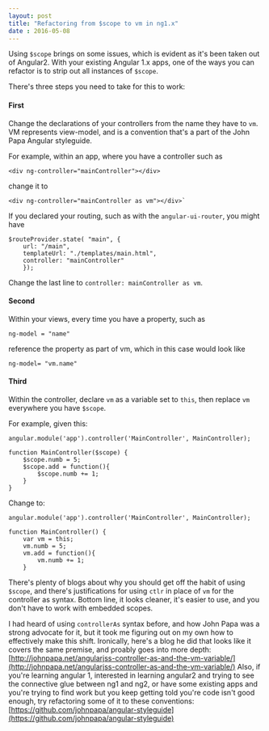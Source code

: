 ```yaml
---
layout: post
title: "Refactoring from $scope to vm in ng1.x"
date : 2016-05-08
---
```


Using `$scope` brings on some issues, which is evident as it's been taken out of Angular2.  With your existing Angular 1.x apps, one of the ways you can refactor is to strip out all instances of `$scope`.

There's three steps you need to take for this to work:  

#### First

Change the declarations of your controllers from the name they have to `vm`.  VM represents view-model, and is a convention that's a part of the John Papa Angular styleguide.  

For example, within an app, where you have a controller such as  

	<div ng-controller="mainController"></div>
	
change it to 
	
	<div ng-controller="mainController as vm"></div>`
	
If you declared your routing, such as with the `angular-ui-router`, you might have  

	$routeProvider.state( "main", {
		url: "/main",
		templateUrl: "./templates/main.html",
		controller: "mainController"
		});
		
Change the last line to `controller: mainController as vm`.  

#### Second

Within your views, every time you have a property, such as  

	ng-model = "name" 
	
reference the property as part of vm, which in this case would look like 

	ng-model= "vm.name"

#### Third

Within the controller, declare `vm` as a variable set to `this`, then replace `vm` everywhere you have `$scope`.  
 

For example, given this:  

	angular.module('app').controller('MainController', MainController);
	
	function MainController($scope) {
		$scope.numb = 5;
		$scope.add = function(){ 
			$scope.numb += 1;
		}
	}

Change to:

	angular.module('app').controller('MainController', MainController);
	
	function MainController() {
		var vm = this;
		vm.numb = 5;
		vm.add = function(){
			vm.numb += 1;
		}
		
There's plenty of blogs about why you should get off the habit of using `$scope`, and there's justifications for using `ctlr` in place of `vm` for the controller as syntax.  Bottom line, it looks cleaner, it's easier to use, and you don't have to work with embedded scopes.

I had heard of using `controllerAs` syntax before, and how John Papa was a strong advocate for it, but it took me figuring out on my own how to effectively make this shift. Ironically, here's a blog he did that looks like it covers the same premise, and proably goes into more depth: [http://johnpapa.net/angularjss-controller-as-and-the-vm-variable/](http://johnpapa.net/angularjss-controller-as-and-the-vm-variable/)
Also, if you're learning angular 1, interested in learning angular2 and trying to see the connective glue between ng1 and ng2, or have some existing apps and you're trying to find work but you keep getting told you're code isn't good enough, try refactoring some of it to these conventions: [https://github.com/johnpapa/angular-styleguide](https://github.com/johnpapa/angular-styleguide)